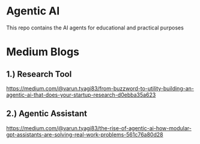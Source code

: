 # Agentic AI
This repo contains the AI agents for educational and practical purposes

# Medium Blogs
## 1.) Research Tool 
https://medium.com/@varun.tyagi83/from-buzzword-to-utility-building-an-agentic-ai-that-does-your-startup-research-d0ebba35a623

## 2.) Agentic Assistant
https://medium.com/@varun.tyagi83/the-rise-of-agentic-ai-how-modular-gpt-assistants-are-solving-real-work-problems-561c76a80d28

